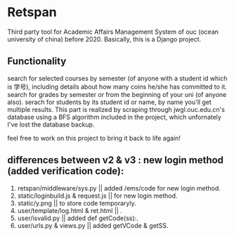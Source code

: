 # Retspan
Third party tool for Academic Affairs Management System of ouc (ocean university of china) before 2020.
Basically, this is a Django project. 

## Functionality
search for selected courses by semester (of anyone with a student id which is 学号), including details about how many coins he/she has committed to it.
search for grades by semester or from the beginning of your uni (of anyone also).
serach for students by its student id or name, by name you'll get multiple results. This part is realized by scraping through jwgl.ouc.edu.cn's database using a BFS algorithm included in the project, which unfornately I've lost the database backup.

feel free to work on this project to bring it back to life again!


## differences between v2 & v3 : new login method (added verification code):
1. retspan/middleware/sys.py || added /ems/code for new login method.
2. static/loginbuild.js & request.js || for new login method.
3. static/y.png || to store code temporaryly.
4. user/template/log.html & ret.html || .
5. user/isvalid.py || added def getCode(ss):.
6. user/urls.py & views.py || added getVCode & getSS.
